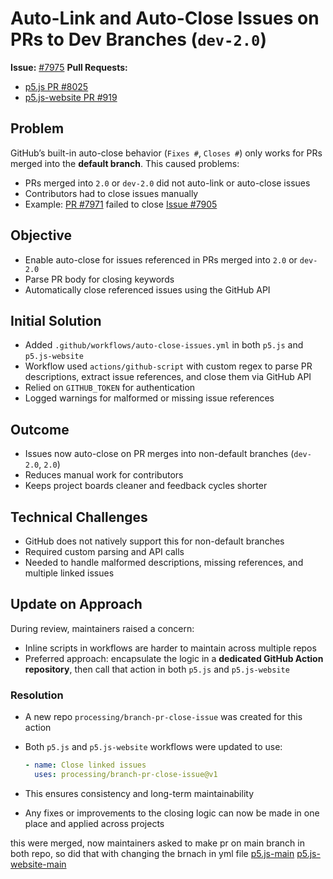 # Auto-Link and Auto-Close Issues on PRs to Dev Branches (`dev-2.0`)

**Issue:** [#7975](https://github.com/processing/p5.js/issues/7975)
**Pull Requests:**

- [p5.js PR #8025](https://github.com/processing/p5.js/pull/8025)
- [p5.js-website PR #919](https://github.com/processing/p5.js-website/pull/919)

## Problem

GitHub’s built-in auto-close behavior (`Fixes #`, `Closes #`) only works for PRs merged into the **default branch**. This caused problems:

- PRs merged into `2.0` or `dev-2.0` did not auto-link or auto-close issues
- Contributors had to close issues manually
- Example: [PR #7971](https://github.com/processing/p5.js/pull/7971) failed to close [Issue #7905](https://github.com/processing/p5.js/issues/7905)

## Objective

- Enable auto-close for issues referenced in PRs merged into `2.0` or `dev-2.0`
- Parse PR body for closing keywords
- Automatically close referenced issues using the GitHub API

## Initial Solution

- Added `.github/workflows/auto-close-issues.yml` in both `p5.js` and `p5.js-website`
- Workflow used `actions/github-script` with custom regex to parse PR descriptions, extract issue references, and close them via GitHub API
- Relied on `GITHUB_TOKEN` for authentication
- Logged warnings for malformed or missing issue references

## Outcome

- Issues now auto-close on PR merges into non-default branches (`dev-2.0`, `2.0`)
- Reduces manual work for contributors
- Keeps project boards cleaner and feedback cycles shorter

## Technical Challenges

- GitHub does not natively support this for non-default branches
- Required custom parsing and API calls
- Needed to handle malformed descriptions, missing references, and multiple linked issues

## Update on Approach

During review, maintainers raised a concern:

- Inline scripts in workflows are harder to maintain across multiple repos
- Preferred approach: encapsulate the logic in a **dedicated GitHub Action repository**, then call that action in both `p5.js` and `p5.js-website`

### Resolution

- A new repo `processing/branch-pr-close-issue` was created for this action
- Both `p5.js` and `p5.js-website` workflows were updated to use:

  ```yaml
  - name: Close linked issues
    uses: processing/branch-pr-close-issue@v1
  ```

- This ensures consistency and long-term maintainability
- Any fixes or improvements to the closing logic can now be made in one place and applied across projects

this were merged, now maintainers asked to make pr on main branch in both repo, so did that with changing the brnach in yml file
[p5.js-main](https://github.com/processing/p5.js/pull/8064)
[p5.js-website-main]()
